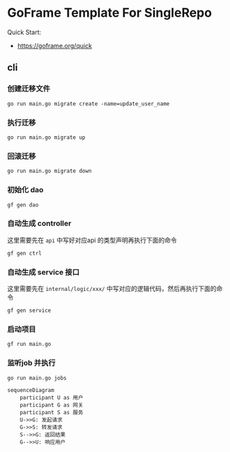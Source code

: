 # GoFrame Template For SingleRepo

Quick Start: 
- https://goframe.org/quick


## cli

### 创建迁移文件
    go run main.go migrate create -name=update_user_name

### 执行迁移
    go run main.go migrate up

### 回滚迁移
    go run main.go migrate down

### 初始化 dao
    gf gen dao

### 自动生成 controller

这里需要先在 `api` 中写好对应api 的类型声明再执行下面的命令
    
    gf gen ctrl

### 自动生成 service 接口

这里需要先在 `internal/logic/xxx/` 中写对应的逻辑代码，然后再执行下面的命令

    gf gen service

### 启动项目

    gf run main.go

### 监听job 并执行

    go run main.go jobs

```mermaid
sequenceDiagram
    participant U as 用户
    participant G as 网关
    participant S as 服务
    U->>G: 发起请求
    G->>S: 转发请求
    S-->>G: 返回结果
    G-->>U: 响应用户
```
